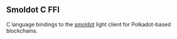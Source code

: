 ## Smoldot C FFI
C language bindings to the [smoldot](https://github.com/smol-dot/smoldot) light client for Polkadot-based blockchains.

